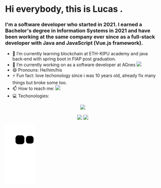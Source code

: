 # Hi everybody, this is Lucas .


### I'm a software developer who started in 2021. I earned a Bachelor's degree in Information Systems in 2021 and have been working at the same company ever since as a full-stack developer with Java and JavaScript (Vue.js framework).

- 🌱 I’m currently learning blockchain at ETH-KIPU academy and java back-end with spring boot in FIAP post graduation.
- 🔭 I’m currently working on as a software developer at AGnes
<a href='https://www.linkedin.com/company/agnes-sistema/posts/?feedView=all' height='150px'> <img src="https://media.licdn.com/dms/image/v2/C4D0BAQE9hXvXzVaZSQ/company-logo_100_100/company-logo_100_100/0/1661283113962/agnes_sistema_logo?e=1759363200&v=beta&t=GIYE0iZlGmjz2Xh_LDLvK5YsoftAwBrxhZcrEVS9kk8" /> </a>
- 😄 Pronouns: He/him/his
- ⚡ Fun fact: love techonology since i was 10 years old, already fix many things but broke some too. 
- 📫 How to reach me: <a href='https://www.linkedin.com/in/lsouzaprog/' target="_blank"> <img src="https://img.shields.io/badge/-LinkedIn-%230077b5?style=for-the-badge&logo=linkedin&logoColor=white" max-height="100%" /></a>
- 💻 Techonologies: 
<p align="center">
  <a href="https://skillicons.dev">
    <img src="https://skillicons.dev/icons?i=git,vue,vuetify,linux,spring,py,java,js" />
  </a>
</p>
<div  align="center">
<img height="180em" src="https://github-readme-stats.vercel.app/api?username=lucsouza&show_icons=true&theme=dark&include_all_commits=true&count_private=true" />
<img height="180em" src="https://github-readme-stats.vercel.app/api/top-langs/?username=lucsouza&show_icons=true&theme=dark&include_all_commits=true&count_private=true" />
</div>

![Snake animation](https://github.com/LucSouza/LucSouza/blob/output/github-contribution-grid-snake.svg)
